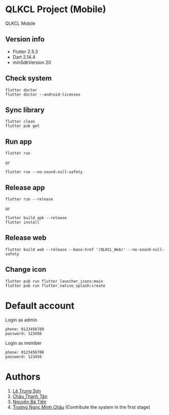 # QLKCL Project (Mobile)

QLKCL Mobile


## Version info
* Flutter 2.5.3
* Dart 2.14.4
* minSdkVersion 20

## Check system
```
flutter doctor
flutter doctor --android-licenses
```

## Sync library
```
flutter clean
flutter pub get
```

## Run app
```
flutter run
```
or
```
flutter run --no-sound-null-safety
```

## Release app
```
flutter run --release
```
or
```
flutter build apk --release
flutter install
```

## Release web
```
flutter build web --release --base-href '/QLKCL_Web/' --no-sound-null-safety
```

## Change icon
```
flutter pub run flutter_launcher_icons:main
flutter pub run flutter_native_splash:create
```

# Default account
Login as admin
```
phone: 0123456789
password: 123456
```

Login as member
```
phone: 0123456780
password: 123456
```

# Authors
1. [Lê Trung Sơn](https://github.com/lesonlhld)
2. [Châu Thanh Tân](https://github.com/cttan2000)
3. [Nguyễn Bá Tiến](https://github.com/batiencd09)
4. [Trương Ngọc Minh Châu](https://github.com/chauandvi4) (Contribute the system in the first stage)